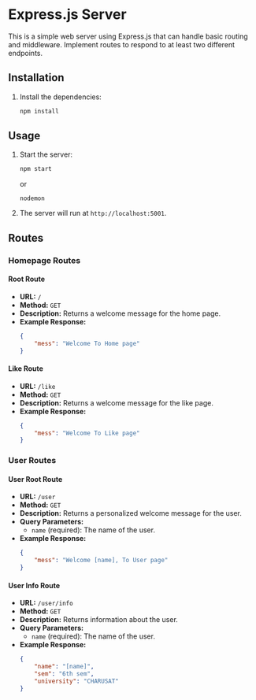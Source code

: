 # Express.js Server

This is a simple web server using Express.js that can handle basic routing and middleware. Implement routes to respond to at least two different endpoints.



## Installation

1. Install the dependencies:
    ```bash
    npm install
    ```

## Usage

1. Start the server:
    ```bash
    npm start
    ```
    or 
    ```
    nodemon
    ```
2. The server will run at `http://localhost:5001`.


## Routes

### Homepage Routes

#### Root Route

- **URL:** `/`
- **Method:** `GET`
- **Description:** Returns a welcome message for the home page.
- **Example Response:**
    ```json
    {
        "mess": "Welcome To Home page"
    }
    ```

#### Like Route

- **URL:** `/like`
- **Method:** `GET`
- **Description:** Returns a welcome message for the like page.
- **Example Response:**
    ```json
    {
        "mess": "Welcome To Like page"
    }
    ```

### User Routes

#### User Root Route

- **URL:** `/user`
- **Method:** `GET`
- **Description:** Returns a personalized welcome message for the user.
- **Query Parameters:**
  - `name` (required): The name of the user.
- **Example Response:**
    ```json
    {
        "mess": "Welcome [name], To User page"
    }
    ```

#### User Info Route

- **URL:** `/user/info`
- **Method:** `GET`
- **Description:** Returns information about the user.
- **Query Parameters:**
  - `name` (required): The name of the user.
- **Example Response:**
    ```json
    {
        "name": "[name]",
        "sem": "6th sem",
        "university": "CHARUSAT"
    }
    ```